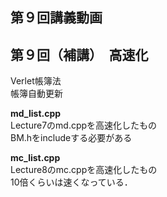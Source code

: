 ## 第９回講義動画<br>


## 第９回（補講）　高速化<br>
Verlet帳簿法<br>
帳簿自動更新<br>

**md_list.cpp** <br>
Lecture7のmd.cppを高速化したもの <br>
BM.hをincludeする必要がある

**mc_list.cpp** <br>
Lecture8のmc.cppを高速化したもの <br>
10倍くらいは速くなっている．
